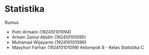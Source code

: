 # Statistika
Rumus 
- Putri Armaini (192410101094)
- Arham Zainul Abidin (192410101095)
- Muhamad Wijayanto (192410101096)
- Masyhuri Farhan (192410101098)
Kelompok 8 - Kelas Statistika C
